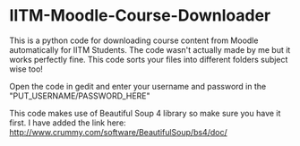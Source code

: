 # IITM-Moodle-Course-Downloader
This is a python code for downloading course content from Moodle automatically for IITM Students.
The code wasn't actually made by me but it works perfectly fine.
This code sorts your files into different folders subject wise too! 

Open the code in gedit and enter your username and password in the "PUT_USERNAME/PASSWORD_HERE"

This code makes use of Beautiful Soup 4 library so make sure you have it first.
I have added the link here: http://www.crummy.com/software/BeautifulSoup/bs4/doc/
